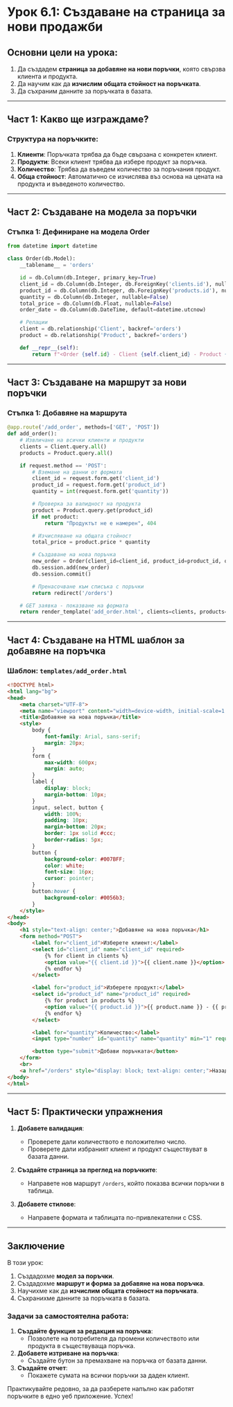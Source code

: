 
# Урок 6.1: Създаване на страница за нови продажби

## Основни цели на урока:

1. Да създадем **страница за добавяне на нови поръчки**, която свързва клиента и продукта.
2. Да научим как да **изчислим общата стойност на поръчката**.
3. Да съхраним данните за поръчката в базата.

---

## Част 1: Какво ще изграждаме?

### Структура на поръчките:
1. **Клиенти**: Поръчката трябва да бъде свързана с конкретен клиент.
2. **Продукти**: Всеки клиент трябва да избере продукт за поръчка.
3. **Количество**: Трябва да въведем количество за поръчания продукт.
4. **Обща стойност**: Автоматично се изчислява въз основа на цената на продукта и въведеното количество.

---

## Част 2: Създаване на модела за поръчки

### Стъпка 1: Дефиниране на модела Order

```python
from datetime import datetime

class Order(db.Model):
    __tablename__ = 'orders'

    id = db.Column(db.Integer, primary_key=True)
    client_id = db.Column(db.Integer, db.ForeignKey('clients.id'), nullable=False)
    product_id = db.Column(db.Integer, db.ForeignKey('products.id'), nullable=False)
    quantity = db.Column(db.Integer, nullable=False)
    total_price = db.Column(db.Float, nullable=False)
    order_date = db.Column(db.DateTime, default=datetime.utcnow)

    # Релации
    client = db.relationship('Client', backref='orders')
    product = db.relationship('Product', backref='orders')

    def __repr__(self):
        return f"<Order {self.id} - Client {self.client_id} - Product {self.product_id}>"
```

---

## Част 3: Създаване на маршрут за нови поръчки

### Стъпка 1: Добавяне на маршрута

```python
@app.route('/add_order', methods=['GET', 'POST'])
def add_order():
    # Извличане на всички клиенти и продукти
    clients = Client.query.all()
    products = Product.query.all()

    if request.method == 'POST':
        # Вземане на данни от формата
        client_id = request.form.get('client_id')
        product_id = request.form.get('product_id')
        quantity = int(request.form.get('quantity'))

        # Проверка за валидност на продукта
        product = Product.query.get(product_id)
        if not product:
            return "Продуктът не е намерен", 404

        # Изчисляване на общата стойност
        total_price = product.price * quantity

        # Създаване на нова поръчка
        new_order = Order(client_id=client_id, product_id=product_id, quantity=quantity, total_price=total_price)
        db.session.add(new_order)
        db.session.commit()

        # Пренасочване към списъка с поръчки
        return redirect('/orders')

    # GET заявка - показване на формата
    return render_template('add_order.html', clients=clients, products=products)
```

---

## Част 4: Създаване на HTML шаблон за добавяне на поръчка

### Шаблон: **`templates/add_order.html`**

```html
<!DOCTYPE html>
<html lang="bg">
<head>
    <meta charset="UTF-8">
    <meta name="viewport" content="width=device-width, initial-scale=1.0">
    <title>Добавяне на нова поръчка</title>
    <style>
        body {
            font-family: Arial, sans-serif;
            margin: 20px;
        }
        form {
            max-width: 600px;
            margin: auto;
        }
        label {
            display: block;
            margin-bottom: 10px;
        }
        input, select, button {
            width: 100%;
            padding: 10px;
            margin-bottom: 20px;
            border: 1px solid #ccc;
            border-radius: 5px;
        }
        button {
            background-color: #007BFF;
            color: white;
            font-size: 16px;
            cursor: pointer;
        }
        button:hover {
            background-color: #0056b3;
        }
    </style>
</head>
<body>
    <h1 style="text-align: center;">Добавяне на нова поръчка</h1>
    <form method="POST">
        <label for="client_id">Изберете клиент:</label>
        <select id="client_id" name="client_id" required>
            {% for client in clients %}
            <option value="{{ client.id }}">{{ client.name }}</option>
            {% endfor %}
        </select>

        <label for="product_id">Изберете продукт:</label>
        <select id="product_id" name="product_id" required>
            {% for product in products %}
            <option value="{{ product.id }}">{{ product.name }} - {{ product.price }} лв.</option>
            {% endfor %}
        </select>

        <label for="quantity">Количество:</label>
        <input type="number" id="quantity" name="quantity" min="1" required>

        <button type="submit">Добави поръчката</button>
    </form>
    <br>
    <a href="/orders" style="display: block; text-align: center;">Назад към поръчките</a>
</body>
</html>
```

---

## Част 5: Практически упражнения

1. **Добавете валидация**:
   - Проверете дали количеството е положително число.
   - Проверете дали избраният клиент и продукт съществуват в базата данни.

2. **Създайте страница за преглед на поръчките**:
   - Направете нов маршрут `/orders`, който показва всички поръчки в таблица.

3. **Добавете стилове**:
   - Направете формата и таблицата по-привлекателни с CSS.

---

## Заключение

В този урок:

1. Създадохме **модел за поръчки**.
2. Създадохме **маршрут и форма за добавяне на нова поръчка**.
3. Научихме как да **изчислим общата стойност на поръчката**.
4. Съхранихме данните за поръчката в базата.

### Задачи за самостоятелна работа:

1. **Създайте функция за редакция на поръчка**:
   - Позволете на потребителя да промени количеството или продукта в съществуваща поръчка.
2. **Добавете изтриване на поръчка**:
   - Създайте бутон за премахване на поръчка от базата данни.
3. **Създайте отчет**:
   - Покажете сумата на всички поръчки за даден клиент.

Практикувайте редовно, за да разберете напълно как работят поръчките в едно уеб приложение. Успех!

